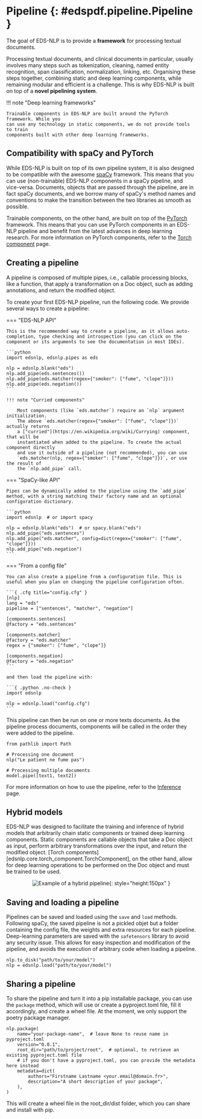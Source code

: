 # Pipeline {: #edspdf.pipeline.Pipeline }

The goal of EDS-NLP is to provide a **framework** for processing textual documents.

Processing textual documents, and clinical documents in particular, usually involves many steps such as tokenization, cleaning, named entity recognition, span classification, normalization, linking, etc. Organising these steps together, combining static and deep learning components, while remaining modular and efficient is a challenge. This is why EDS-NLP is built on top of a **novel pipelining system**.


!!! note "Deep learning frameworks"

    Trainable components in EDS-NLP are built around the PyTorch framework. While you
    can use any technology in static components, we do not provide tools to train
    components built with other deep learning frameworks.


## Compatibility with spaCy and PyTorch

While EDS-NLP is built on top of its own pipeline system, it is also designed to be compatible with the awesome [spaCy](https://spacy.io) framework. This means that you can use (non-trainable) EDS-NLP components in a spaCy pipeline, and vice-versa. Documents, objects that are passed through the pipeline, are in fact spaCy documents, and we borrow many of spaCy's method names and conventions to make the transition between the two libraries as smooth as possible.

Trainable components, on the other hand, are built on top of the [PyTorch](https://pytorch.org) framework. This means that you can use PyTorch components in an EDS-NLP pipeline and benefit from the latest advances in deep learning research. For more information on PyTorch components, refer to the [Torch component](../torch-component) page.

## Creating a pipeline

A pipeline is composed of multiple pipes, i.e., callable processing blocks, like a function, that apply a transformation on a Doc object, such as adding annotations, and return the modified object.

To create your first EDS-NLP pipeline, run the following code. We provide several ways to create a pipeline:

=== "EDS-NLP API"

    This is the recommended way to create a pipeline, as it allows auto-completion, type checking and introspection (you can click on the component or its arguments to see the documentation in most IDEs).

    ```python
    import edsnlp, edsnlp.pipes as eds

    nlp = edsnlp.blank("eds")
    nlp.add_pipe(eds.sentences())
    nlp.add_pipe(eds.matcher(regex={"smoker": ["fume", "clope"]}))
    nlp.add_pipe(eds.negation())
    ```

    !!! note "Curried components"

        Most components (like `eds.matcher`) require an `nlp` argument initialization.
        The above `eds.matcher(regex={"smoker": ["fume", "clope"]})` actually returns
        a ["curried"](https://en.wikipedia.org/wiki/Currying) component, that will be
        instantiated when added to the pipeline. To create the actual component directly
        and use it outside of a pipeline (not recommended), you can use
        `eds.matcher(nlp, regex={"smoker": ["fume", "clope"]})`, or use the result of
        the `nlp.add_pipe` call.

=== "SpaCy-like API"

    Pipes can be dynamically added to the pipeline using the `add_pipe` method, with a string matching their factory name and an optional configuration dictionary.

    ```python
    import edsnlp  # or import spacy

    nlp = edsnlp.blank("eds")  # or spacy.blank("eds")
    nlp.add_pipe("eds.sentences")
    nlp.add_pipe("eds.matcher", config=dict(regex={"smoker": ["fume", "clope"]}))
    nlp.add_pipe("eds.negation")
    ```

=== "From a config file"

    You can also create a pipeline from a configuration file. This is useful when you plan on changing the pipeline configuration often.

    ```{ .cfg title="config.cfg" }
    [nlp]
    lang = "eds"
    pipeline = ["sentences", "matcher", "negation"]

    [components.sentences]
    @factory = "eds.sentences"

    [components.matcher]
    @factory = "eds.matcher"
    regex = {"smoker": ["fume", "clope"]}

    [components.negation]
    @factory = "eds.negation"
    ```

    and then load the pipeline with:

    ```{ .python .no-check }
    import edsnlp

    nlp = edsnlp.load("config.cfg")
    ```


This pipeline can then be run on one or more texts documents.
As the pipeline process documents, components will be called in the order
they were added to the pipeline.

```{ .python .no-check }
from pathlib import Path

# Processing one document
nlp("Le patient ne fume pas")

# Processing multiple documents
model.pipe([text1, text2])
```

For more information on how to use the pipeline, refer to the [Inference](/inference) page.

## Hybrid models

EDS-NLP was designed to facilitate the training and inference of hybrid models that
arbitrarily chain static components or trained deep learning components. Static components are callable objects that take a Doc object as input, perform arbitrary transformations over the input, and return the modified object. [Torch components][edsnlp.core.torch_component.TorchComponent], on the other hand, allow for deep learning operations to be performed on the Doc object and must be trained to be used.

<div style="text-align: center" markdown="1">

![Example of a hybrid pipeline](/assets/images/hybrid-pipeline-example.png){: style="height:150px" }

</div>

## Saving and loading a pipeline

Pipelines can be saved and loaded using the `save` and `load` methods. Following spaCy, the saved pipeline is not a pickled objet but a folder containing the config file, the weights and extra resources for each pipeline. Deep-learning parameters are saved with the `safetensors` library to avoid any security issue. This allows for easy inspection and modification of the pipeline, and avoids the execution of arbitrary code when loading a pipeline.

```{ .python .no-check }
nlp.to_disk("path/to/your/model")
nlp = edsnlp.load("path/to/your/model")
```

## Sharing a pipeline

To share the pipeline and turn it into a pip installable package, you can use the `package` method, which will use or create a pyproject.toml file, fill it accordingly, and create a wheel file. At the moment, we only support the poetry package manager.

```{ .python .no-check }
nlp.package(
    name="your-package-name",  # leave None to reuse name in pyproject.toml
    version="0.0.1",
    root_dir="path/to/project/root",  # optional, to retrieve an existing pyproject.toml file
    # if you don't have a pyproject.toml, you can provide the metadata here instead
    metadata=dict(
        authors="Firstname Lastname <your.email@domain.fr>",
        description="A short description of your package",
    ),
)
```

This will create a wheel file in the root_dir/dist folder, which you can share and install with pip.
